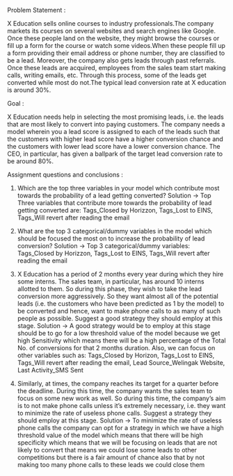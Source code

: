 Problem Statement :

X Education sells online courses to industry professionals.The company markets its courses on several websites and search engines like Google. Once these people land on the website, they might browse the courses or fill up a form for the course or watch some videos.When these people fill up a form providing their email address or phone number, they are classified to be a lead. Moreover, the company also gets leads through past referrals. Once these leads are acquired, employees from the sales team start making calls, writing emails, etc. Through this process, some of the leads get converted while most do not.The typical lead conversion rate at X education is around 30%.

Goal :

X Education needs help in selecting the most promising leads, i.e. the leads that are most likely to convert into paying customers. The company needs a model wherein you a lead score is assigned to each of the leads such that the customers with higher lead score have a higher conversion chance and the customers with lower lead score have a lower conversion chance. The CEO, in particular, has given a ballpark of the target lead conversion rate to be around 80%.

Assignment questions and conclusions : 

1. Which are the top three variables in your model which contribute most towards the probability of a lead getting 
converted?
Solution -> Top Three variables that contribute more towards the probability of lead getting converted are:
Tags_Closed by Horizzon,
Tags_Lost to EINS,
Tags_Will revert after reading the email

2. What are the top 3 categorical/dummy variables in the model which should be focused the most on to increase the 
probability of lead conversion?
Solution -> Top 3 categorical/dummy variables:
Tags_Closed by Horizzon,
Tags_Lost to EINS,
Tags_Will revert after reading the email

3. X Education has a period of 2 months every year during which they hire some interns. The sales team, in particular, 
has around 10 interns allotted to them. So during this phase, they wish to take the lead conversion more aggressively. 
So they want almost all of the potential leads (i.e. the customers who have been predicted as 1 by the model) to be 
converted and hence, want to make phone calls to as many of such people as possible. Suggest a good strategy they 
should employ at this stage.
Solution -> A good strategy would be to employ at this stage should be to go for a low threshold value of the model because 
we get high Sensitivity which means there will be a high percentage of the Total No. of conversions for that 2 months 
duration. Also, we can focus on other variables such as:
Tags_Closed by Horizon,
Tags_Lost to EINS,
Tags_Will revert after reading the email,
Lead Source_Welingak Website, 
Last Activity_SMS Sent 

4. Similarly, at times, the company reaches its target for a quarter before the deadline. During this time, the company 
wants the sales team to focus on some new work as well. So during this time, the company’s aim is to not make 
phone calls unless it’s extremely necessary, i.e. they want to minimize the rate of useless phone calls. Suggest a 
strategy they should employ at this stage.
Solution -> To minimize the rate of useless phone calls the company can opt for a strategy in which we have a high threshold 
value of the model which means that there will be high specificity which means that we will be focusing on leads 
that are not likely to convert that means we could lose some leads to other competitions but there is a fair amount of 
chance also that by not making too many phone calls to these leads we could close them

